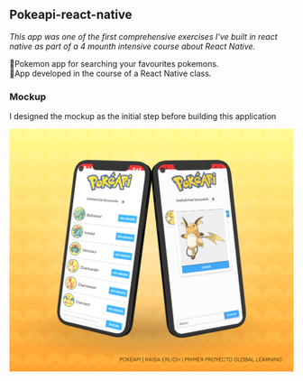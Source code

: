 ## Pokeapi-react-native

<i>This app was one of the first comprehensive exercises I've built in react native as part of a 4 mounth intensive course about React Native. </i> <br/>

🔴Pokemon app for searching your favourites pokemons. <br/>
🌱App developed in the course of a React Native class. <br/>

### Mockup

I designed the mockup as the initial step before building this application

![App mockup](https://raw.githubusercontent.com/Raisitae/Pokeapi-react-native/main/pokeapi_mockup.png)
